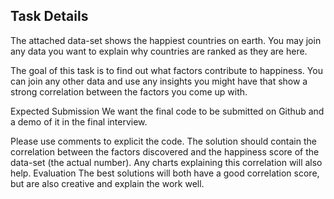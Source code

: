 ## Task Details

The attached data-set shows the happiest countries on earth. You may join any data you want to explain why countries are ranked as they are here.

The goal of this task is to find out what factors contribute to happiness. You can join any other data and use any insights you might have that show a strong correlation between the factors you come up with.  

Expected Submission We want the final code to be submitted on Github and a demo of it in the final interview.  

Please use comments to explicit the code.  The solution should contain the correlation between the factors discovered and the happiness score of the data-set (the actual number).  Any charts explaining this correlation will also help.  Evaluation The best solutions will both have a good correlation score, but are also creative and explain the work well.
